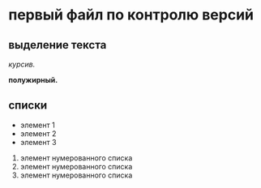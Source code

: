 # первый файл по контролю версий

## выделение текста  

*курсив.*

**полужирный.**   

## списки 

* элемент 1
* элемент 2
* элемент 3

1. элемент нумерованного списка
2. элемент нумерованного списка
3. элемент нумерованного списка
